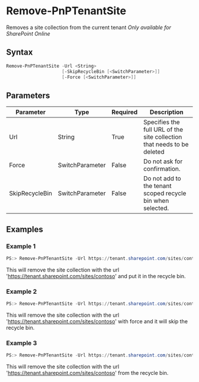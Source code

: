 # Remove-PnPTenantSite
Removes a site collection from the current tenant
*Only available for SharePoint Online*
## Syntax
```powershell
Remove-PnPTenantSite -Url <String>
                     [-SkipRecycleBin [<SwitchParameter>]]
                     [-Force [<SwitchParameter>]]
```


## Parameters
Parameter|Type|Required|Description
---------|----|--------|-----------
|Url|String|True|Specifies the full URL of the site collection that needs to be deleted|
|Force|SwitchParameter|False|Do not ask for confirmation.|
|SkipRecycleBin|SwitchParameter|False|Do not add to the tenant scoped recycle bin when selected.|
## Examples

### Example 1
```powershell
PS:> Remove-PnPTenantSite -Url https://tenant.sharepoint.com/sites/contoso
```
This will remove the site collection with the url 'https://tenant.sharepoint.com/sites/contoso'  and put it in the recycle bin.

### Example 2
```powershell
PS:> Remove-PnPTenantSite -Url https://tenant.sharepoint.com/sites/contoso -Force -SkipRecycleBin
```
This will remove the site collection with the url 'https://tenant.sharepoint.com/sites/contoso' with force and it will skip the recycle bin.

### Example 3
```powershell
PS:> Remove-PnPTenantSite -Url https://tenant.sharepoint.com/sites/contoso -FromRecycleBin
```
This will remove the site collection with the url 'https://tenant.sharepoint.com/sites/contoso' from the recycle bin.

